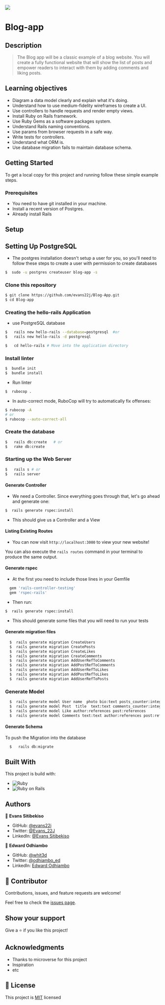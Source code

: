 ![](https://img.shields.io/badge/Microverse-blueviolet)

# Blog-app


## Description

> The Blog app will be a classic example of a blog website. You will create a fully functional website that will show the list of posts and empower readers to interact with them by adding comments and liking posts.

## Learning objectives

- Diagram a data model clearly and explain what it's doing.
- Understand how to use medium-fidelity wireframes to create a UI.
- Use controllers to handle requests and render empty views.
- Install Ruby on Rails framework.
- Use Ruby Gems as a software packages system.
- Understand Rails naming conventions.
- Use params from browser requests in a safe way.
- Write tests for controllers.
- Understand what ORM is.
- Use database migration fails to maintain database schema.

## Getting Started

To get a local copy for this project and running follow these simple example steps.

### Prerequisites

- You need to have git installed in your machine.
- Install a recent version of Postgres.
- Already install Rails


## Setup

## Setting Up PostgreSQL

- The postgres installation doesn't setup a user for you, so you'll need to follow these steps to create a user with permission to create databases

```bash
$  sudo -u postgres createuser blog-app -s
```


### Clone this repository

```bash
$ git clone https://github.com/evans22j/Blog-App.git
$ cd Blog-app
```

### Creating the hello-rails Application

- use PostgreSQL database 

```bash
$   rails new hello-rails --database=postgresql  #or
$   rails new hello-rails -d postgresql

$   cd hello-rails # Move into the application directory
```

### Install linter

```bash
$  bundle init
$  bundle install
```

- Run linter

```bash
$  rubocop .
```

- In auto-correct mode, RuboCop will try to automatically fix offenses:

```bash
$ rubocop -A
# or
$ rubocop --auto-correct-all
```


### Create the database

```bash
$   rails db:create   # or
$   rake db:create
```

### Starting up the Web Server

```bash
$   rails s # or
$   rails server 
```


#### Generate Controller

- We need a Controller. Since everything goes through that, let's go ahead and generate one:

```bash
$  rails generate rspec:install
```
- This should give us a Controller and a View


#### Listing Existing Routes

- You can now visit `http://localhost:3000` to view your new website!

 You can also execute the `rails routes` command in your terminal to produce the same output.



#### Generate rspec

- At the first you need to include those lines in your Gemfile

```bash
  gem 'rails-controller-testing'
  gem 'rspec-rails'
```
- Then run:

```bash
$  rails generate rspec:install
```
- This should generate some files that you will need to run your tests

#### Generate migration files

```bash
  $  rails generate migration CreateUsers
  $  rails generate migration CreatePosts
  $  rails generate migration CreateLikes
  $  rails generate migration CreateComments
  $  rails generate migration AddUserRefToComments
  $  rails generate migration AddPostRefToComments
  $  rails generate migration AddUserRefToLikes
  $  rails generate migration AddPostRefToLikes
  $  rails generate migration AddUserRefToPosts
```
### Generate Model

```bash
  $  rails generate model User name  photo bio:text posts_counter:integer  
  $  rails generate model Post  title  text:text comments_counter:integer likes_counter:integer author:references
  $  rails generate model Like author:references post:references 
  $  rails generate model Comments text:text author:references post:references
```

#### Generate Schema

To push the Migration into the database
```bash
  $   rails db:migrate
```
## Built With

This project is build with:

-  ![Ruby](https://img.shields.io/badge/-Ruby-000000?style=flat&logo=ruby&logoColor=red)
-  ![Ruby on Rails](https://img.shields.io/badge/-Ruby_on_Rails-000000?style=flat&logo=ruby-on-rails&logoColor=blue)

## Authors

👤 **Evans Sitibekiso**

- GitHub: [@evans22j](https://github.com/evans22j)
- Twitter: [@Evans_22J](https://twitter.com/Evans_22J)
- LinkedIn: [@Evans Sitibekiso](https://www.linkedin.com/in/evans-sitibekiso/)

👤 **Edward Odhiambo**

- GitHub: [@whit3d](https://github.com/white3d)
- Twitter: [@odhiambo_ed](https://twitter.com/odhiambo_ed)
- LinkedIn: [Edward Odhiambo](https://www.linkedin.com/in/edward-odhiambo-6a462a21b/)

## 🤝 Contributor


Contributions, issues, and feature requests are welcome!

Feel free to check the [issues page](https://github.com/evans22j/Blog-App/issues).

## Show your support

Give a ⭐️ if you like this project!

## Acknowledgments

- Thanks to microverse for this project
- Inspiration
- etc

## 📝 License

This project is [MIT](https://github.com/microverseinc/readme-template/blob/master/MIT.md) licensed
